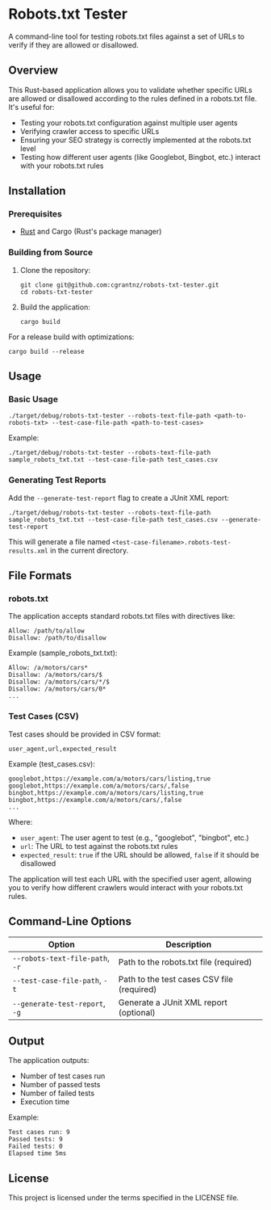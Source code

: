 # Robots.txt Tester

A command-line tool for testing robots.txt files against a set of URLs to verify if they are allowed or disallowed.

## Overview

This Rust-based application allows you to validate whether specific URLs are allowed or disallowed according to the rules defined in a robots.txt file. It's useful for:

- Testing your robots.txt configuration against multiple user agents
- Verifying crawler access to specific URLs
- Ensuring your SEO strategy is correctly implemented at the robots.txt level
- Testing how different user agents (like Googlebot, Bingbot, etc.) interact with your robots.txt rules

## Installation

### Prerequisites

- [Rust](https://www.rust-lang.org/tools/install) and Cargo (Rust's package manager)

### Building from Source

1. Clone the repository:
   ```
   git clone git@github.com:cgrantnz/robots-txt-tester.git
   cd robots-txt-tester
   ```

2. Build the application:
   ```
   cargo build
   ```

For a release build with optimizations:
```
cargo build --release
```

## Usage

### Basic Usage

```
./target/debug/robots-txt-tester --robots-text-file-path <path-to-robots-txt> --test-case-file-path <path-to-test-cases>
```

Example:
```
./target/debug/robots-txt-tester --robots-text-file-path sample_robots_txt.txt --test-case-file-path test_cases.csv
```

### Generating Test Reports

Add the `--generate-test-report` flag to create a JUnit XML report:

```
./target/debug/robots-txt-tester --robots-text-file-path sample_robots_txt.txt --test-case-file-path test_cases.csv --generate-test-report
```

This will generate a file named `<test-case-filename>.robots-test-results.xml` in the current directory.

## File Formats

### robots.txt

The application accepts standard robots.txt files with directives like:

```
Allow: /path/to/allow
Disallow: /path/to/disallow
```

Example (sample_robots_txt.txt):
```
Allow: /a/motors/cars*
Disallow: /a/motors/cars/$
Disallow: /a/motors/cars/*/$
Disallow: /a/motors/cars/0*
...
```

### Test Cases (CSV)

Test cases should be provided in CSV format:

```
user_agent,url,expected_result
```

Example (test_cases.csv):
```
googlebot,https://example.com/a/motors/cars/listing,true
googlebot,https://example.com/a/motors/cars/,false
bingbot,https://example.com/a/motors/cars/listing,true
bingbot,https://example.com/a/motors/cars/,false
...
```

Where:
- `user_agent`: The user agent to test (e.g., "googlebot", "bingbot", etc.)
- `url`: The URL to test against the robots.txt rules
- `expected_result`: `true` if the URL should be allowed, `false` if it should be disallowed

The application will test each URL with the specified user agent, allowing you to verify how different crawlers would interact with your robots.txt rules.

## Command-Line Options

| Option | Description |
|--------|-------------|
| `--robots-text-file-path`, `-r` | Path to the robots.txt file (required) |
| `--test-case-file-path`, `-t` | Path to the test cases CSV file (required) |
| `--generate-test-report`, `-g` | Generate a JUnit XML report (optional) |

## Output

The application outputs:
- Number of test cases run
- Number of passed tests
- Number of failed tests
- Execution time

Example:
```
Test cases run: 9
Passed tests: 9
Failed tests: 0
Elapsed time 5ms
```

## License

This project is licensed under the terms specified in the LICENSE file.
